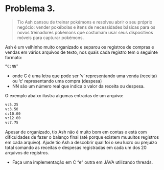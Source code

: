 # Problema  3. 

> Tio  Ash  cansou  de  treinar pokémons e  resolveu  abrir  o  seu  próprio  negócio: vender pokébolas e itens de necessidades básicas para os novos treinadores pokémons que costumam usar seus  dispositivos  móveis  para  capturar pokémons. 

Ash  é  um  velhinho  muito  organizado  e  separou os registros de compras e vendas em vários arquivos de texto, 
nos quais cada registro tem o seguinte formato:

```sh
“C:NN” 
```
* onde  C  é  uma  letra  que  pode  ser  ‘v’  representando  uma  venda  (receita) ou  ‘c’ representando  uma  compra  (despesa)  
* NN  são  um  número  real  que  indica  o  valor  da  receita  ou despesa. 

O exemplo abaixo ilustra algumas entradas de um arquivo: 

```sh
v:5.25 
v:3.50 
c:10.00 
v:12.00 
v:7.75
```


Apesar de organizado, tio Ash não é muito bom em contas e está com dificuldades de fazer o balanço final (até porque existem muuuitos registros em cada arquivo). 
Ajude  tio  Ash  a  descobrir  qual  foi  o  seu  lucro  ou  prejuízo  total  somando  as receitas e despesas registradas em cada um dos 20 arquivos 
de registros. 

* Faça uma implementação em C  “e”  outra em JAVA utilizando threads. 